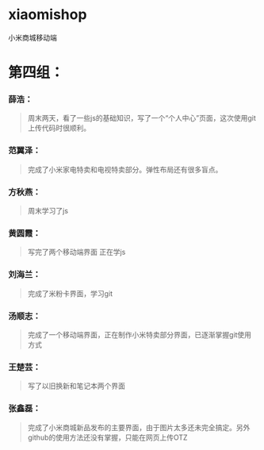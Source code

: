# xiaomishop
小米商城移动端
# 第四组：
### 薛浩：
> 周末两天，看了一些js的基础知识，写了一个“个人中心”页面，这次使用git上传代码时很顺利。
### 范翼泽：
> 完成了小米家电特卖和电视特卖部分。弹性布局还有很多盲点。
### 方秋燕：
> 周末学习了js
### 黄圆霞：
> 写完了两个移动端界面 正在学js
### 刘海兰：
> 完成了米粉卡界面，学习git
### 汤顺志：
> 完成了一个移动端界面，正在制作小米特卖部分界面，已逐渐掌握git使用方式
### 王楚芸：
>写了以旧换新和笔记本两个界面
### 张鑫磊：
>完成了小米商城新品发布的主要界面，由于图片太多还未完全搞定。另外github的使用方法还没有掌握，只能在网页上传OTZ
